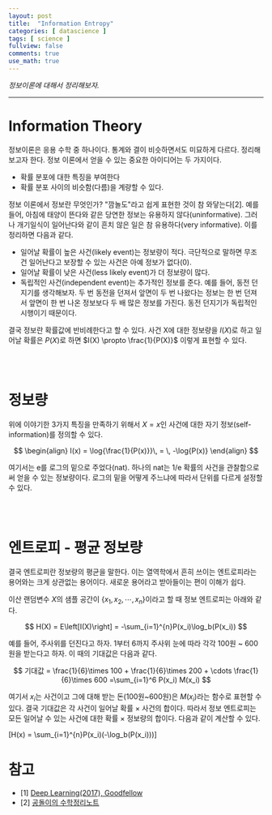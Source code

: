 ```yaml
---
layout: post
title:  "Information Entropy"
categories: [ datascience ]
tags: [ science ]
fullview: false
comments: true
use_math: true
---
```


*정보이론에 대해서 정리해보자.*

---

# Information Theory

정보이론은 응용 수학 중 하나이다. 통계와 결이 비슷하면서도 미묘하게 다르다. 정리해보고자 한다. 정보 이론에서 얻을 수 있는 중요한 아이디어는 두 가지이다.

- 확률 분포에 대한 특징을 부여한다
- 확률 분포 사이의 비슷함(다름)을 계량할 수 있다.
       
정보 이론에서 정보란 무엇인가? "깜놀도"라고 쉽게 표현한 것이 참 와닿는다[2]. 예를 들어, 아침에 태양이 뜬다와 같은 당연한 정보는 유용하지 않다(uninformative). 그러나 개기일식이 일어난다와 같이 흔치 않은 일은 참 유용하다(very informative). 이를 정리하면 다음과 같다.
      
- 일어날 확률이 높은 사건(likely event)는 정보량이 적다. 극단적으로 말하면 무조건 일어난다고 보장할 수 있는 사건은 아예 정보가 없다(0).
- 일어날 확률이 낮은 사건(less likely event)가 더 정보량이 많다.
- 독립적인 사건(independent event)는 추가적인 정보를 준다. 예를 들어, 동전 던지기를 생각해보자. 두 번 동전을 던져서 앞면이 두 번 나왔다는 정보는 한 번 던져서 앞면이 한 번 나온 정보보다 두 배 많은 정보를 가진다. 동전 던지기가 독립적인 시행이기 때문이다.
      
결국 정보란 확률값에 반비례한다고 할 수 있다. 사건 X에 대한 정보량을 $I(X)$로 하고 일어날 확률은 $P(X)$로 하면 $I(X) \propto \frac{1}{P(X)}$ 이렇게 표현할 수 있다.

<br/><br/>
              

# 정보량

위에 이야기한 3가지 특징을 만족하기 위해서 $X = x$인 사건에 대한 자기 정보(self-information)를 정의할 수 있다.

$$
\begin{align}
I(x) = \log{\frac{1}{P(x)}}\, = \, -\log{P(x)}
\end{align}
$$

여기서는 e를 로그의 밑으로 주었다(nat). 하나의 nat는 1/e 확률의 사건을 관찰함으로써 얻을 수 있는 정보량이다. 로그의 밑을 어떻게 주느냐에 따라서 단위를 다르게 설정할 수 있다. 

<br/><br/>

# 엔트로피 - 평균 정보량

결국 엔트로피란 정보량의 평균을 말한다. 이는 열역학에서 흔히 쓰이는 엔트로피라는 용어와는 크게 상관없는 용어이다. 새로운 용어라고 받아들이는 편이 이해가 쉽다.

이산 랜덤변수 $X$의 샘플 공간이 $\lbrace x_1, x_2, \cdots, x_n\rbrace$이라고 할 때 정보 엔트로피는 아래와 같다.

$$
H(X) = E\left[I(X)\right] = -\sum_{i=1}^{n}P(x_i)\log_b(P(x_i))
$$

예를 들어, 주사위를 던진다고 하자. 1부터 6까지 주사위 눈에 따라 각각 100원 ~ 600원을 받는다고 하자. 이 때의 기대값은 다음과 같다. 

$$
기대값 = \frac{1}{6}\times 100 + \frac{1}{6}\times 200 + \cdots \frac{1}{6}\times 600 =\sum_{i=1}^6 P(x_i) M(x_i)
$$

여기서 $x_i$는 사건이고 그에 대해 받는 돈(100원~600원)은 $M(x_i)$라는 함수로 표현할 수 있다. 결국 기대값은 각 사건이 일어날 확률 $\times$ 사건의 합이다. 따라서 정보 엔트로피는 모든 일어날 수 있는 사건에 대한 확률 $\times$ 정보량의 합이다. 다음과 같이 계산할 수 있다.

\[H(x) = \sum_{i=1}^{n}P(x_i)(-\log_b(P(x_i)))\]


# 참고
- [1] [Deep Learning(2017), Goodfellow](https://www.deeplearningbook.org/)
- [2] [공돌이의 수학정리노트](https://angeloyeo.github.io/2020/10/26/information_entropy.html)
